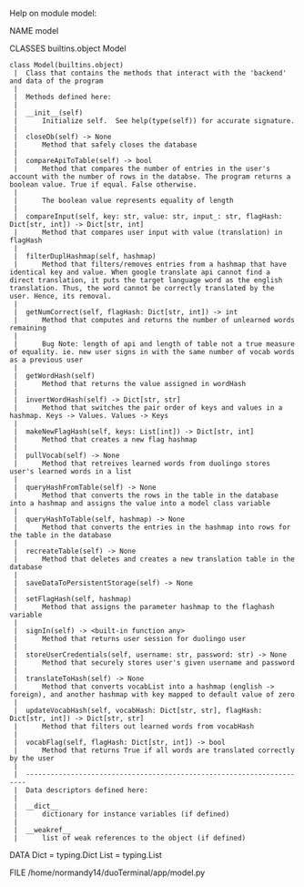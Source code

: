 Help on module model:

NAME
    model

CLASSES
    builtins.object
        Model
    
    class Model(builtins.object)
     |  Class that contains the methods that interact with the 'backend' and data of the program
     |  
     |  Methods defined here:
     |  
     |  __init__(self)
     |      Initialize self.  See help(type(self)) for accurate signature.
     |  
     |  closeDb(self) -> None
     |      Method that safely closes the database
     |  
     |  compareApiToTable(self) -> bool
     |      Method that compares the number of entries in the user's account with the number of rows in the databse. The program returns a boolean value. True if equal. False otherwise.
     |      
     |      The boolean value represents equality of length
     |  
     |  compareInput(self, key: str, value: str, input_: str, flagHash: Dict[str, int]) -> Dict[str, int]
     |      Method that compares user input with value (translation) in flagHash
     |  
     |  filterDuplHashmap(self, hashmap)
     |      Method that filters/removes entries from a hashmap that have identical key and value. When google translate api cannot find a direct translation, it puts the target language word as the english translation. Thus, the word cannot be correctly translated by the user. Hence, its removal.
     |  
     |  getNumCorrect(self, flagHash: Dict[str, int]) -> int
     |      Method that computes and returns the number of unlearned words remaining
     |      
     |      Bug Note: length of api and length of table not a true measure of equality. ie. new user signs in with the same number of vocab words as a previous user
     |  
     |  getWordHash(self)
     |      Method that returns the value assigned in wordHash
     |  
     |  invertWordHash(self) -> Dict[str, str]
     |      Method that switches the pair order of keys and values in a hashmap. Keys -> Values. Values -> Keys
     |  
     |  makeNewFlagHash(self, keys: List[int]) -> Dict[str, int]
     |      Method that creates a new flag hashmap
     |  
     |  pullVocab(self) -> None
     |      Method that retreives learned words from duolingo stores user's learned words in a list
     |  
     |  queryHashFromTable(self) -> None
     |      Method that converts the rows in the table in the database into a hashmap and assigns the value into a model class variable
     |  
     |  queryHashToTable(self, hashmap) -> None
     |      Method that converts the entries in the hashmap into rows for the table in the database
     |  
     |  recreateTable(self) -> None
     |      Method that deletes and creates a new translation table in the database
     |  
     |  saveDataToPersistentStorage(self) -> None
     |  
     |  setFlagHash(self, hashmap)
     |      Method that assigns the parameter hashmap to the flaghash variable
     |  
     |  signIn(self) -> <built-in function any>
     |      Method that returns user session for duolingo user
     |  
     |  storeUserCredentials(self, username: str, password: str) -> None
     |      Method that securely stores user's given username and password
     |  
     |  translateToHash(self) -> None
     |      Method that converts vocabList into a hashmap (english -> foreign), and another hashmap with key mapped to default value of zero
     |  
     |  updateVocabHash(self, vocabHash: Dict[str, str], flagHash: Dict[str, int]) -> Dict[str, str]
     |      Method that filters out learned words from vocabHash
     |  
     |  vocabFlag(self, flagHash: Dict[str, int]) -> bool
     |      Method that returns True if all words are translated correctly by the user
     |  
     |  ----------------------------------------------------------------------
     |  Data descriptors defined here:
     |  
     |  __dict__
     |      dictionary for instance variables (if defined)
     |  
     |  __weakref__
     |      list of weak references to the object (if defined)

DATA
    Dict = typing.Dict
    List = typing.List

FILE
    /home/normandy14/duoTerminal/app/model.py


